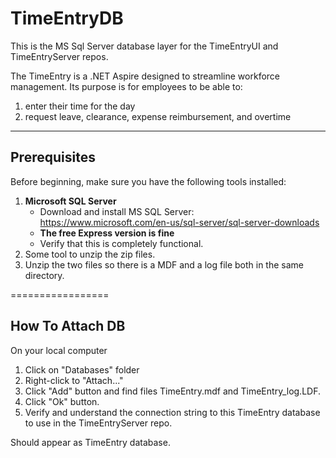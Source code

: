 # TimeEntryDB
This is the MS Sql Server database layer for the TimeEntryUI and TimeEntryServer repos. 

The TimeEntry is a .NET Aspire designed to streamline workforce management.
Its purpose is for employees to be able to:
  1) enter their time for the day
  2) request leave, clearance, expense reimbursement, and overtime

---

## Prerequisites

Before beginning, make sure you have the following tools installed:

1. **Microsoft SQL Server**
    - Download and install MS SQL Server:  https://www.microsoft.com/en-us/sql-server/sql-server-downloads
    - **The free Express version is fine**
    - Verify that this is completely functional.
2. Some tool to unzip the zip files.
3. Unzip the two files so there is a MDF and a log file both in the same directory.
     
=================

## How To Attach DB

On your local computer 
  1) Click on "Databases" folder
  2) Right-click to "Attach..."
  3) Click "Add" button and find files TimeEntry.mdf and TimeEntry_log.LDF.
  4) Click "Ok" button.
  5) Verify and understand the connection string to this TimeEntry database to use in the TimeEntryServer repo.

Should appear as TimeEntry database.
